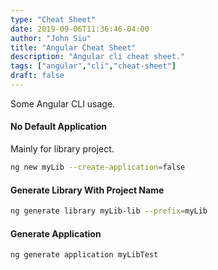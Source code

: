 ```yaml
---
type: "Cheat Sheet"
date: 2019-09-06T11:36:46-04:00
author: "John Siu"
title: "Angular Cheat Sheet"
description: "Angular cli cheat sheet."
tags: ["angular","cli","cheat-sheet"]
draft: false
---
```

Some Angular CLI usage.
<!--more-->

#### No Default Application

Mainly for library project.

```sh
ng new myLib --create-application=false
```

#### Generate Library With Project Name

```sh
ng generate library myLib-lib --prefix=myLib
```

#### Generate Application

```sh
ng generate application myLibTest
```
